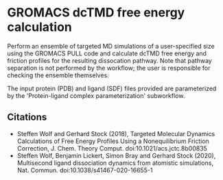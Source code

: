 # GROMACS dcTMD free energy calculation

Perform an ensemble of targeted MD simulations of a user-specified size using
the GROMACS PULL code and calculate dcTMD free energy and friction profiles
for the resulting dissocation pathway. Note that pathway separation is not
performed by the workflow; the user is responsible for checking the ensemble themselves.

The input protein (PDB) and ligand (SDF) files provided are parameterized by
the 'Protein-ligand complex parameterization' subworkflow.

## Citations
* Steffen Wolf and Gerhard Stock (2018), Targeted Molecular Dynamics Calculations of Free Energy Profiles Using a Nonequilibrium Friction Correction, J. Chem. Theory Comput. doi:10.1021/acs.jctc.8b00835
* Steffen Wolf, Benjamin Lickert, Simon Bray and Gerhard Stock (2020), Multisecond ligand dissociation dynamics from atomistic simulations, Nat. Commun. doi:10.1038/s41467-020-16655-1

